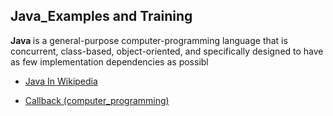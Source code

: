 ## Java_Examples and Training

<p> 
<strong> Java </strong> is a general-purpose computer-programming language that is concurrent, class-based, 
object-oriented, and specifically designed to have as few implementation dependencies as possibl 
</p>

- <a href="https://en.wikipedia.org/wiki/Java_(programming_language)"> Java In Wikipedia </a>

- <a href="https://en.wikipedia.org/wiki/Callback_(computer_programming)"> Callback (computer_programming) </a>